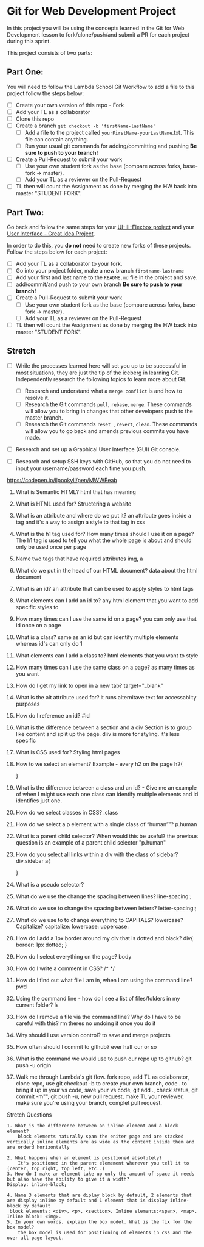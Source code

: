 # Git for Web Development Project
In this project you will be using the concepts learned in the Git for Web Development lesson to fork/clone/push/and submit a PR for each project during this sprint.

This project consists of two parts:

## Part One:
You will need to follow the Lambda School Git Workflow to add a file to this project follow the steps below:

- [ ] Create your own version of this repo - Fork
- [ ] Add your TL as a collaborator
- [ ] Clone this repo
- [ ] Create a branch `git checkout -b 'firstName-lastName'`
  - [ ] Add a file to the project called `yourFirstName-yourLastName`.txt. This file can contain anything.
  - [ ] Run your usual git commands for adding/committing and pushing **Be sure to push to your branch!**
- [ ] Create a Pull-Request to submit your work
  - [ ] Use your own student fork as the base (compare across forks, base-fork -> master).
  - [ ] Add your TL as a reviewer on the Pull-Request
- [ ] TL then will count the Assignment as done by merging the HW back into master "STUDENT FORK".

## Part Two:
Go back and follow the same steps for your [UI-III-Flexbox project](https://github.com/LambdaSchool/UI-III-Flexbox) and your [User Interface - Great Idea Project](https://github.com/LambdaSchool/User-Interface).

In order to do this, you **do not** need to create new forks of these projects. Follow the steps below for each project:

- [ ] Add your TL as a collaborator to your fork. 
- [ ] Go into your project folder, make a new branch `firstname-lastname`
- [ ] Add your first and last name to the `README.md` file in the project and save.
- [ ] add/commit/and push to your own branch  **Be sure to push to your branch!**
- [ ] Create a Pull-Request to submit your work
  - [ ] Use your own student fork as the base (compare across forks, base-fork -> master).
  - [ ] Add your TL as a reviewer on the Pull-Request
- [ ] TL then will count the Assignment as done by merging the HW back into master "STUDENT FORK".

## Stretch
- [ ] While the processes learned here will set you up to be successful in most situations, they are just the tip of the iceberg in learning Git. Independently research the following topics to learn more about Git.
  - [ ] Research and understand what a `merge conflict` is and how to resolve it.
  - [ ] Research the Git commands `pull`, `rebase`, `merge`. These commands will allow you to bring in changes that other developers push to the master branch.
  - [ ] Research the Git commands `reset `, `revert`, `clean`. These commands will allow you to go back and amends previous commits you have made.

- [ ] Research and set up a Graphical User Interface (GUI) Git console. 

- [ ] Research and setup SSH keys with GitHub, so that you do not need to input your username/password each time you push. 


https://codepen.io/llpookyll/pen/MWWEeab

1. What is Semantic HTML?
    html that has meaning

2. What is HTML used for? 
    Structering a website

3. What is an attribute and where do we put it? 
    an attribute goes inside a tag and it's a way to assign a style to that tag in css

4. What is the h1 tag used for? How many times should I use it on a page?
    The h1 tag is used to tell you what the whole page is about and should only be used once per page

5. Name two tags that have required attributes
    img, a

6. What do we put in the head of our HTML document? 
    data about the html document

7. What is an id? 
    an attribute that can be used to apply styles to html tags

8. What elements can I add an id to? 
    any html element that you want to add specific styles to

9. How many times can I use the same id on a page? 
    you can only use that id once on a page

10. What is a class? 
    same as an id but can identify multiple elements whereas id's can only do 1

11. What elements can I add a class to? 
    html elements that you want to style

12. How many times can I use the same class on a page? 
    as many times as you want

13. How do I get my link to open in a new tab?
    target="_blank"

14. What is the alt attribute used for? 
    it runs alternitave text for accessablity purposes

15. How do I reference an id?
    #id

16. What is the difference between a section and a div
    Section is to group like content and split up the page. diiv is more for styling. it's less specific

17. What is CSS used for? 
    Styling html pages

18. How to we select an element? Example - every h2 on the page
    h2{

    }

19. What is the difference between a class and an id? - Give me an example of when I might use each one
    class can identify multiple elements and id identifies just one.

20. How do we select classes in CSS?
    .class

21. How do we select a p element with a single class of “human””?
    p.human

22. What is a parent child selector? When would this be useful? 
    the previous question is an example of a parent child selector "p.human"

23. How do you select all links within a div with the class of sidebar?
    div.sidebar a{

    }

24. What is a pseudo selector?

25. What do we use the change the spacing between lines?
    line-spacing:;

26. What do we use to change the spacing between letters?
    letter-spacing:;

27. What do we use to to change everything to CAPITALS? lowercase? Capitalize?
    capitalize: lowercase: uppercase:

28. How do I add a 1px border around my div that is dotted and black?
    div{
        border: 1px dotted;
    }

29. How do I select everything on the page? 
    body

30. How do I write a comment in CSS?
    /*   */

31. How do I find out what file I am in, when I am using the command line? 
    pwd

32. Using the command line - how do I see a list of files/folders in my current folder?
    ls
33. How do I remove a file via the command line? Why do I have to be careful with this? 
    rm theres no undoing it once you do it

34. Why should I use version control? 
    to save and merge projects

35. How often should I commit to github?
    ever half our or so

36. What is the command we would use to push our repo up to github? 
    git push -u origin
37. Walk me through Lambda's git flow. 
    fork repo, add TL as colaborator, clone repo, use git checkout -b to create your own branch, code . to bring it up in your vs code, save your vs code, git add ., check status, git commit -m"", git push -u, new pull request, make TL your reviewer, make sure you're using your branch, complet pull request.

Stretch Questions

    1. What is the difference between an inline element and a block element?
        block elements naturally span the eniter page and are stacked vertically inline elements are as wide as the content inside them and are orderd horizontally

    2. What happens when an element is positioned absolutely? 
        It's positioned in the parent elemement wherever you tell it to (center, top right, top left, etc..)
    3. How do I make an element take up only the amount of space it needs but also have the ability to give it a width? 
    Display: inline-block;

    4. Name 3 elements that are diplay block by default, 2 elements that are display inline by default and 1 element that is display inline-block by default
     block elements: <div>, <p>, <section>. Inline elements:<span>, <map>. Inline block: <img>.
    5. In your own words, explain the box model. What is the fix for the box model? 
        the box model is used for positioning of elements in css and the over all page layout.
